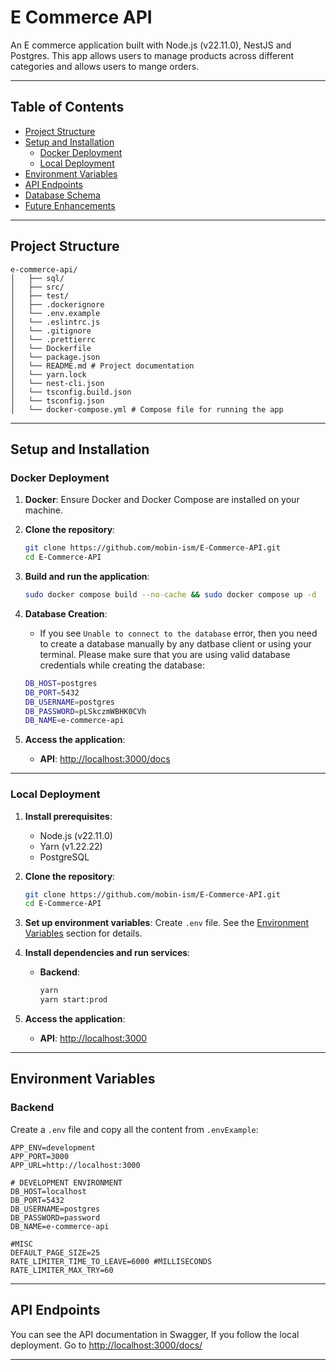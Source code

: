 # E Commerce API

An E commerce application built with Node.js (v22.11.0), NestJS and Postgres. This app allows users to manage products across different categories and allows users to mange orders.

---

## Table of Contents

- [Project Structure](#project-structure)
- [Setup and Installation](#setup-and-installation)
    - [Docker Deployment](#docker-deployment)
    - [Local Deployment](#local-deployment)
- [Environment Variables](#environment-variables)
- [API Endpoints](#api-endpoints)
- [Database Schema](#database-schema)
- [Future Enhancements](#future-enhancements)

---

## Project Structure

```
e-commerce-api/
│   ├── sql/
│   ├── src/
│   ├── test/
│   ├── .dockerignore
│   └── .env.example
│   └── .eslintrc.js
│   └── .gitignore
│   └── .prettierrc
│   └── Dockerfile
│   └── package.json
│   └── README.md # Project documentation
│   └── yarn.lock
│   └── nest-cli.json
│   └── tsconfig.build.json
│   └── tsconfig.json
│   └── docker-compose.yml # Compose file for running the app
```

---

## Setup and Installation

### Docker Deployment

1. **Docker**:
   Ensure Docker and Docker Compose are installed on your machine.

2. **Clone the repository**:

    ```bash
    git clone https://github.com/mobin-ism/E-Commerce-API.git
    cd E-Commerce-API
    ```

3. **Build and run the application**:

    ```bash
    sudo docker compose build --no-cache && sudo docker compose up -d
    ```

4. **Database Creation**:

    - If you see `Unable to connect to the database` error, then you need to create a database manually by any datbase client or using your terminal.
      Please make sure that you are using valid database credentials while creating the database:

    ```bash
    DB_HOST=postgres
    DB_PORT=5432
    DB_USERNAME=postgres
    DB_PASSWORD=pLSkczmWBHK0CVh
    DB_NAME=e-commerce-api
    ```

5. **Access the application**:
    - **API**: [http://localhost:3000/docs](http://localhost:3000/docs)

---

### Local Deployment

1. **Install prerequisites**:

    - Node.js (v22.11.0)
    - Yarn (v1.22.22)
    - PostgreSQL

2. **Clone the repository**:

    ```bash
    git clone https://github.com/mobin-ism/E-Commerce-API.git
    cd E-Commerce-API
    ```

3. **Set up environment variables**:
   Create `.env` file. See the [Environment Variables](#environment-variables) section for details.

4. **Install dependencies and run services**:

    - **Backend**:
        ```bash
        yarn
        yarn start:prod
        ```

5. **Access the application**:
    - **API**: [http://localhost:3000](http://localhost:3000)

---

## Environment Variables

### Backend

Create a `.env` file and copy all the content from `.envExample`:

```
APP_ENV=development
APP_PORT=3000
APP_URL=http://localhost:3000

# DEVELOPMENT ENVIRONMENT
DB_HOST=localhost
DB_PORT=5432
DB_USERNAME=postgres
DB_PASSWORD=password
DB_NAME=e-commerce-api

#MISC
DEFAULT_PAGE_SIZE=25
RATE_LIMITER_TIME_TO_LEAVE=6000 #MILLISECONDS
RATE_LIMITER_MAX_TRY=60
```

---

## API Endpoints

You can see the API documentation in Swagger, If you follow the local deployment.
Go to [http://localhost:3000/docs/](http://localhost:3000/docs/)

---

